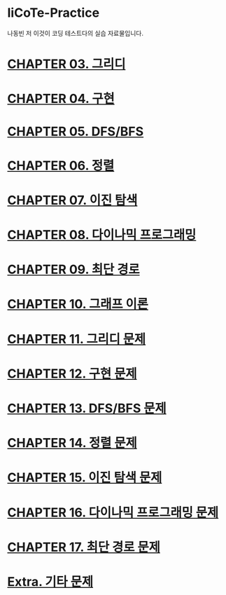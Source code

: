 # IiCoTe-Practice
나동빈 저 이것이 코딩 테스트다의 실습 자료물입니다.

# <a href="https://github.com/roqhdehd502/IiCoTe-Practice/tree/main/CHAPTER03">CHAPTER 03. 그리디</a>

# <a href="https://github.com/roqhdehd502/IiCoTe-Practice/tree/main/CHAPTER04">CHAPTER 04. 구현</a>

# <a href="https://github.com/roqhdehd502/IiCoTe-Practice/tree/main/CHAPTER05">CHAPTER 05. DFS/BFS</a>

# <a href="https://github.com/roqhdehd502/IiCoTe-Practice/tree/main/CHAPTER06">CHAPTER 06. 정렬</a>

# <a href="https://github.com/roqhdehd502/IiCoTe-Practice/tree/main/CHAPTER07">CHAPTER 07. 이진 탐색</a>

# <a href="https://github.com/roqhdehd502/IiCoTe-Practice/tree/main/CHAPTER08">CHAPTER 08. 다이나믹 프로그래밍</a>

# <a href="https://github.com/roqhdehd502/IiCoTe-Practice/tree/main/CHAPTER09">CHAPTER 09. 최단 경로</a>

# <a href="https://github.com/roqhdehd502/IiCoTe-Practice/tree/main/CHAPTER10">CHAPTER 10. 그래프 이론</a>

# <a href="https://github.com/roqhdehd502/IiCoTe-Practice/tree/main/CHAPTER11">CHAPTER 11. 그리디 문제</a>

# <a href="https://github.com/roqhdehd502/IiCoTe-Practice/tree/main/CHAPTER12">CHAPTER 12. 구현 문제</a>

# <a href="https://github.com/roqhdehd502/IiCoTe-Practice/tree/main/CHAPTER13">CHAPTER 13. DFS/BFS 문제</a>

# <a href="https://github.com/roqhdehd502/IiCoTe-Practice/tree/main/CHAPTER14">CHAPTER 14. 정렬 문제</a>

# <a href="https://github.com/roqhdehd502/IiCoTe-Practice/tree/main/CHAPTER15">CHAPTER 15. 이진 탐색 문제</a>

# <a href="https://github.com/roqhdehd502/IiCoTe-Practice/tree/main/CHAPTER16">CHAPTER 16. 다이나믹 프로그래밍 문제</a>

# <a href="https://github.com/roqhdehd502/IiCoTe-Practice/tree/main/CHAPTER17">CHAPTER 17. 최단 경로 문제</a>
<!--
# <a href="https://github.com/roqhdehd502/IiCoTe-Practice/tree/main/CHAPTER18">CHAPTER 18. 그래프 이론 문제</a>

# <a href="https://github.com/roqhdehd502/IiCoTe-Practice/tree/main/CHAPTER19">CHAPTER 19. 2020년 상반기 삼성전자 기출문제</a>
-->
# <a href="https://github.com/roqhdehd502/IiCoTe-Practice/tree/main/Extra">Extra. 기타 문제</a>
